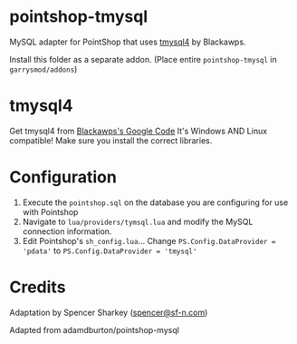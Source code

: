 pointshop-tmysql
================

MySQL adapter for PointShop that uses [tmysql4](https://code.google.com/p/blackawps-glua-modules/source/browse/#hg%2Fgm_tmysql4_boost%2FRelease) by Blackawps.

Install this folder as a separate addon. (Place entire `pointshop-tmysql` in `garrysmod/addons`)

tmysql4
================

Get tmysql4 from [Blackawps's Google Code](https://code.google.com/p/blackawps-glua-modules/source/browse/#hg%2Fgm_tmysql4_boost%2FRelease)
It's Windows AND Linux compatible! Make sure you install the correct libraries.

Configuration
================
1. Execute the `pointshop.sql` on the database you are configuring for use with Pointshop
2. Navigate to `lua/providers/tymsql.lua` and modify the MySQL connection information.
3. Edit Pointshop's `sh_config.lua`... Change `PS.Config.DataProvider = 'pdata'` to `PS.Config.DataProvider = 'tmysql'`

Credits
================
Adaptation by Spencer Sharkey (spencer@sf-n.com)

Adapted from adamdburton/pointshop-mysql
